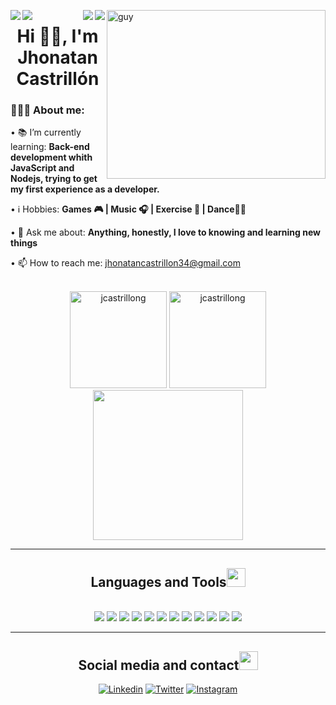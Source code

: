 <img align="right" height="270px" alt="guy" width="350" src="https://i.pinimg.com/originals/e4/26/70/e426702edf874b181aced1e2fa5c6cde.gif" /> </a>

<img align="right" src="https://visitor-badge.laobi.icu/badge?page_id=jcastrillong.jcastrillong">
<img align="right" src="https://gpvc.arturio.dev/jcastrillong">
<img align="left" src="https://img.shields.io/github/followers/jcastrillong?label=Follow&style=social">
<img align="left" src="https://img.shields.io/twitter/follow/jcastrillong_?label=Follow">


<h1 align="center">Hi 👋🏽, I'm Jhonatan Castrillón</h1>

<div align="left">
    <h3>👨🏽‍💻 About me:</h3>
        <p>• 📚 I’m currently learning: <b>Back-end development whith JavaScript and Nodejs, trying to get my first experience as a developer.</b></p>
        <p>• ℹ️ Hobbies: <b>Games 🎮 | Music 🎧 | Exercise 🏃 | Dance🕺🏼</b></p>
        <p>• 💬 Ask me about: <b>Anything, honestly, I love to knowing and learning new things</b></p>
        <p>• 📫 How to reach me: <a href="mailto:jhonatancastrillon34@gmail.com">jhonatancastrillon34@gmail.com</a>
</div>
<br>

<div align="center">
    <img height="155em" src="https://github-readme-stats.vercel.app/api?username=jcastrillong&show_icons=true&theme=slateorange&title_color=f34213&text_color=0c0c0c&icon_color=0c0c0c&locale=en&hide_border=true&bg_color=bbb8b2" alt="jcastrillong" />
    <img height="155em" src="https://github-readme-stats.vercel.app/api/top-langs?username=jcastrillong&show_icons=true&theme=slateorange&title_color=f34213&text_color=0c0c0c&icon_color=0c0c0c&layout=compact&hide_border=true&bg_color=bbb8b2" alt="jcastrillong" />
</div>

<div align="center">
  <a href="https://open.spotify.com/track/3dYD57lRAUcMHufyqn9GcI?si=42569ecbc4734259">
    <img src="https://spotify-readme-theta-virid.vercel.app/api?theme=dark" width="240px">
  </a>
</div>

---
<h2 align="center">Languages and Tools<img src="https://media.giphy.com/media/iY8CRBdQXODJSCERIr/giphy.gif" width="30px"></h2>
<br>
<div align="center">
    <img src="https://img.shields.io/static/v1?label=&message=HTML5&color=%23E34F26&style=for-the-badge&logo=html5&logoColor=whitesmoke">
    <img src="https://img.shields.io/static/v1?label=&message=CSS3&color=%231572B6&style=for-the-badge&logo=css3&logoColor=whitesmoke">
    <img src="https://img.shields.io/static/v1?label=&message=Javascript&color=%23F7DF1E&style=for-the-badge&logo=javascript&logoColor=grey">
    <img src="https://img.shields.io/badge/Java-ED8B00?style=for-the-badge&logo=java&logoColor=white">
    <img src="https://img.shields.io/badge/Python-14354C?style=for-the-badge&logo=python&logoColor=white">
    <img src="https://img.shields.io/badge/Express.js-000000?style=for-the-badge&logo=express&logoColor=white">
    <img src="https://img.shields.io/badge/npm-CB3837?style=for-the-badge&logo=npm&logoColor=white">
    <img src="https://img.shields.io/badge/Node.js-339933?style=for-the-badge&logo=nodedotjs&logoColor=white">
    <img src="https://img.shields.io/badge/Git-F05032?style=for-the-badge&logo=git&logoColor=white">
    <img src="https://img.shields.io/static/v1?label=&message=GITHUB&color=%23181717&style=for-the-badge&logo=github&logoColor=whitesmoke">
    <img src="https://img.shields.io/badge/Visual_Studio_Code-0078D4?style=for-the-badge&logo=visual%20studio%20code&logoColor=white">
    <img src="https://img.shields.io/badge/Postman-FF6C37?style=for-the-badge&logo=Postman&logoColor=white">
</div>

---
<h2 align="center">Social media and contact<img src="https://media.giphy.com/media/iY8CRBdQXODJSCERIr/giphy.gif" width="30px"></h2>
<div align="center">
  <a href="https://www.linkedin.com/in/jcastrillong/" target="_blank"><img src="https://img.shields.io/static/v1?label=&message=Linkedin&color=0A66C2&style=for-the-badge&logo=linkedin&logoColor=whitesmoke" alt="Linkedin"></a>
  <a href="https://twitter.com/jcastrillong_"><img src="https://img.shields.io/badge/Twitter-1DA1F2?style=for-the-badge&logo=twitter&logoColor=white" alt="Twitter" /></a>
  <a href="https://www.instagram.com/jcastrillong/" target="_blank"><img src="https://img.shields.io/static/v1?label=&message=Instagram&color=lightpink&style=for-the-badge&logo=instagram&logoColor=black" alt="Instagram"></a>
</div>

<!---
JhonatanCastrillon/JhonatanCastrillon is a ✨ special ✨ repository because its `README.md` (this file) appears on your GitHub profile.
You can click the Preview link to take a look at your changes.
--->
